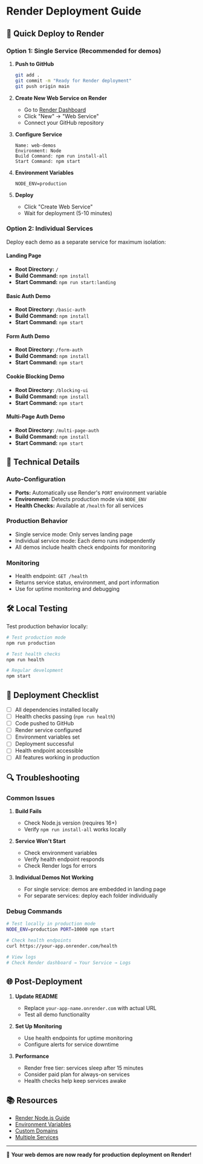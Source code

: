 # Render Deployment Guide

## 🚀 Quick Deploy to Render

### Option 1: Single Service (Recommended for demos)

1. **Push to GitHub**
   ```bash
   git add .
   git commit -m "Ready for Render deployment"
   git push origin main
   ```

2. **Create New Web Service on Render**
   - Go to [Render Dashboard](https://dashboard.render.com)
   - Click "New" → "Web Service"
   - Connect your GitHub repository

3. **Configure Service**
   ```
   Name: web-demos
   Environment: Node
   Build Command: npm run install-all
   Start Command: npm start
   ```

4. **Environment Variables**
   ```
   NODE_ENV=production
   ```

5. **Deploy** 
   - Click "Create Web Service"
   - Wait for deployment (5-10 minutes)

### Option 2: Individual Services

Deploy each demo as a separate service for maximum isolation:

#### Landing Page
- **Root Directory:** `/`
- **Build Command:** `npm install`
- **Start Command:** `npm run start:landing`

#### Basic Auth Demo
- **Root Directory:** `/basic-auth`
- **Build Command:** `npm install`
- **Start Command:** `npm start`

#### Form Auth Demo
- **Root Directory:** `/form-auth`
- **Build Command:** `npm install`
- **Start Command:** `npm start`

#### Cookie Blocking Demo
- **Root Directory:** `/blocking-ui`
- **Build Command:** `npm install`
- **Start Command:** `npm start`

#### Multi-Page Auth Demo
- **Root Directory:** `/multi-page-auth`
- **Build Command:** `npm install`
- **Start Command:** `npm start`

## 🔧 Technical Details

### Auto-Configuration
- **Ports:** Automatically use Render's `PORT` environment variable
- **Environment:** Detects production mode via `NODE_ENV`
- **Health Checks:** Available at `/health` for all services

### Production Behavior
- Single service mode: Only serves landing page
- Individual service mode: Each demo runs independently
- All demos include health check endpoints for monitoring

### Monitoring
- Health endpoint: `GET /health`
- Returns service status, environment, and port information
- Use for uptime monitoring and debugging

## 🛠️ Local Testing

Test production behavior locally:

```bash
# Test production mode
npm run production

# Test health checks
npm run health

# Regular development
npm start
```

## 📝 Deployment Checklist

- [ ] All dependencies installed locally
- [ ] Health checks passing (`npm run health`)
- [ ] Code pushed to GitHub
- [ ] Render service configured
- [ ] Environment variables set
- [ ] Deployment successful
- [ ] Health endpoint accessible
- [ ] All features working in production

## 🔍 Troubleshooting

### Common Issues

1. **Build Fails**
   - Check Node.js version (requires 16+)
   - Verify `npm run install-all` works locally

2. **Service Won't Start**
   - Check environment variables
   - Verify health endpoint responds
   - Check Render logs for errors

3. **Individual Demos Not Working**
   - For single service: demos are embedded in landing page
   - For separate services: deploy each folder individually

### Debug Commands

```bash
# Test locally in production mode
NODE_ENV=production PORT=10000 npm start

# Check health endpoints
curl https://your-app.onrender.com/health

# View logs
# Check Render dashboard → Your Service → Logs
```

## 🌐 Post-Deployment

1. **Update README**
   - Replace `your-app-name.onrender.com` with actual URL
   - Test all demo functionality

2. **Set Up Monitoring**
   - Use health endpoints for uptime monitoring
   - Configure alerts for service downtime

3. **Performance**
   - Render free tier: services sleep after 15 minutes
   - Consider paid plan for always-on services
   - Health checks help keep services awake

## 📚 Resources

- [Render Node.js Guide](https://render.com/docs/deploy-node-express-app)
- [Environment Variables](https://render.com/docs/environment-variables)
- [Custom Domains](https://render.com/docs/custom-domains)
- [Multiple Services](https://render.com/docs/multiple-services)

---

🎉 **Your web demos are now ready for production deployment on Render!**
